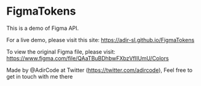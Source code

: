 # FigmaTokens
This is a demo of Figma API.

For a live demo, please visit this site: https://adir-sl.github.io/FigmaTokens

To view the original Figma file, please visit: https://www.figma.com/file/QAaTBuBDhbwFXbzVfIIUmU/Colors

Made by @AdirCode at Twitter (https://twitter.com/adircode), Feel free to get in touch with me there